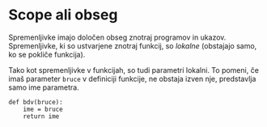 # Scope ali obseg

Spremenljivke imajo določen obseg znotraj programov in ukazov. Spremenljivke, ki so ustvarjene znotraj funkcij, so _lokalne_ (obstajajo samo, ko se pokliče funkcija).

Tako kot spremenljivke v funkcijah, so tudi parametri lokalni. To pomeni, če imaš parameter `bruce` v definiciji funkcije, ne obstaja izven nje, predstavlja samo ime parametra.

    def bdv(bruce):
        ime = bruce
        return ime

